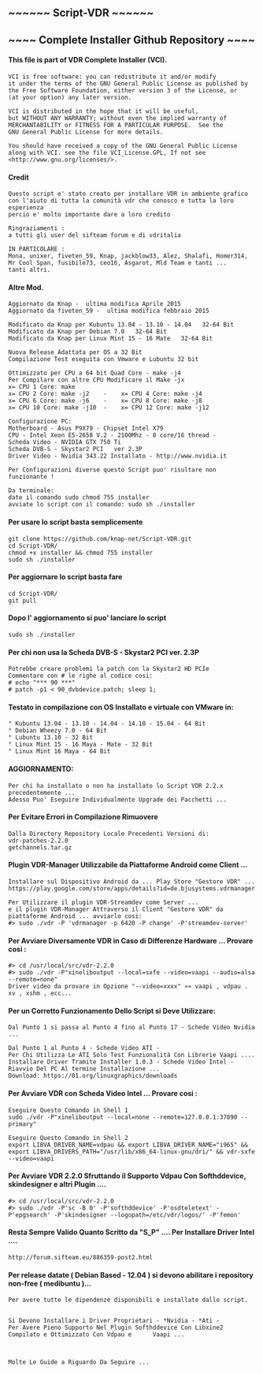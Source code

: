 ## ~~~~~~ Script-VDR ~~~~~~ 
## ~~~~ Complete Installer Github Repository ~~~~

####    This file is part of VDR Complete Installer (VCI).                   
           
           
                                                                        
    VCI is free software: you can redistribute it and/or modify          
    it under the terms of the GNU General Public License as published by 
    the Free Software Foundation, either version 3 of the License, or    
    (at your option) any later version.                                  
                                                                        
    VCI is distributed in the hope that it will be useful,               
    but WITHOUT ANY WARRANTY; without even the implied warranty of       
    MERCHANTABILITY or FITNESS FOR A PARTICULAR PURPOSE.  See the        
    GNU General Public License for more details.                         
                                                                        
    You should have received a copy of the GNU General Public License    
    along with VCI. see the file VCI_License.GPL, If not see             
    <http://www.gnu.org/licenses/>.                                  
                                    



    
####    Credit                                                                                
    Questo script e' stato creato per installare VDR in ambiente grafico        
    con l'aiuto di tutta la comunità vdr che conosco e tutta la loro esperienza   
    percio e' molto importante dare a loro credito          

    Ringraziamenti :                             
    a tutti gli user del sifteam forum e di vdritalia

    IN PARTICOLARE :                                
    Mona, unixer, fiveten_59, Knap, jackblow33, Alez, Shalafi, Homer314, 
    Mr Cool Span, fusibile73, ceo16, Asgarot, Mld Team e tanti ... 
    tanti altri.                              
                                                                              



####    Altre Mod.

    Aggiornato da Knap -  ultima modifica Aprile 2015                              
    Aggiornato da fiveten_59 -  ultima modifica febbraio 2015
    
    Modificato da Knap per Kubuntu 13.04 - 13.10 - 14.04   32-64 Bit      
    Modificato da Knap per Debian 7.0   32-64 Bit                                         
    Modificato da Knap per Linux Mint 15 - 16 Mate   32-64 Bit                            
                                                                                      
    Nuova Release Adattata per OS a 32 Bit                                                
    Compilazione Test eseguita con Vmware e Lubuntu 32 bit                                                            
                                                                                      
    Ottimizzato per CPU a 64 bit Quad Core - make -j4                                     
    Per Compilare con altre CPU Modificare il Make -jx 
    x= CPU 1 Core: make                                                                                                                          
    x= CPU 2 Core: make -j2    -    x= CPU 4 Core: make -j4                               
    x= CPU 6 Core: make -j6    -    x= CPU 8 Core: make -j8                               
    x= CPU 10 Core: make -j10  -    x= CPU 12 Core: make -j12 
    
    Configurazione PC:                                                                    
    Motherboard - Asus P9X79 - Chipset Intel X79                                          
    CPU - Intel Xeon E5-2658 V.2 - 2100Mhz - 8 core/16 thread -                           
    Scheda Video - NVIDIA GTX 750 Ti                                                      
    Scheda DVB-S - Skystar2 PCI   ver 2.3P                                                                                                                                     
    Driver Video - Nvidia 343.22 Installato - http://www.nvidia.it                      
                                                                                      
    Per Configurazioni diverse questo Script puo' risultare non funzionante !             
                                                                                      
    Da terminale:                                                                         
    date il comando sudo chmod 755 installer                                
    avviate lo script con il comando: sudo sh ./installer
    


  
    
####    Per usare lo script basta semplicemente
    git clone https://github.com/knap-net/Script-VDR.git
    cd Script-VDR/
    chmod +x installer && chmod 755 installer
    sudo sh ./installer
####    Per aggiornare lo script basta fare
    cd Script-VDR/
    git pull
####    Dopo l' aggiornamento si puo' lanciare lo script
    sudo sh ./installer
    
    
    
    
####    Per chi non usa la Scheda DVB-S - Skystar2 PCI ver. 2.3P
    Potrebbe creare problemi la patch con la Skystar2 HD PCIe
    Commentare con # le righe al codice cosi:
    # echo "*** 90 ***"
    # patch -p1 < 90_dvbdevice.patch; sleep 1;




####    Testato in compilazione con OS Installato e virtuale con VMware in:
    ° Kubuntu 13.04 - 13.10 - 14.04 - 14.10 - 15.04 - 64 Bit
    ° Debian Wheezy 7.0 - 64 Bit
    ° Lubuntu 13.10 - 32 Bit
    ° Linux Mint 15 - 16 Maya - Mate - 32 Bit
    ° Linux Mint 16 Maya - 64 Bit





####    AGGIORNAMENTO:
    Per chi ha installato o non ha installato lo Script VDR 2.2.x precedentemente ...
    Adesso Puo' Eseguire Individualmente Upgrade dei Pacchetti ...






####    Per Evitare Errori in Compilazione Rimuovere
    Dalla Directory Repository Locale Precedenti Versioni di:
    vdr-patches-2.2.0
    getchannels.tar.gz





####    Plugin VDR-Manager Utilizzabile da Piattaforme Android come Client ...
    Installare sul Dispositivo Android da ... Play Store "Gestore VDR" ...
    https://play.google.com/store/apps/details?id=de.bjusystems.vdrmanager

    Per Utilizzare il plugin VDR-Streamdev come Server ...
    e il plugin VDR-Manager Attraverso il Client "Gestore VDR" da piattaforme Android ... avviarlo cosi:
    #> sudo ./vdr -P 'vdrmanager -p 6420 -P change' -P'streamdev-server'




####    Per Avviare Diversamente VDR in Caso di Differenze Hardware ... Provare cosi :
    #> cd /usr/local/src/vdr-2.2.0
    #> sudo ./vdr -P"xineliboutput --local=sxfe --video=vaapi --audio=alsa --remote=none"
    Driver video da provare in Opzione "--video=xxxx" »» vaapi , vdpau . xv , xshm , ecc...






####    Per un Corretto Funzionamento Dello Script si Deve Utilizzare:
    Dal Punto 1 si passa al Punto 4 fino al Punto 17 - Schede Video Nvidia ...

    Dal Punto 1 al Punto 4 - Schede Video ATI -
    Per Chi Utilizza Le ATI Solo Test Funzionalità Con Librerie Vaapi ....
    Installare Driver Tramite Installer 1.0.3 - Schede Video Intel - Riavvio Del PC Al termine Installazione ...
    Download: https://01.org/linuxgraphics/downloads







####    Per Avviare VDR con Scheda Video Intel ... Provare cosi :
    Eseguire Questo Comando in Shell 1
    sudo ./vdr -P"xineliboutput --local=none --remote=127.0.0.1:37890 --primary"

    Eseguire Questo Comando in Shell 2
    export LIBVA_DRIVER_NAME=vdpau && export LIBVA_DRIVER_NAME="i965" && export LIBVA_DRIVERS_PATH="/usr/lib/x86_64-linux-gnu/dri/" && vdr-sxfe --video=vaapi





####    Per Avviare VDR 2.2.0 Sfruttando il Supporto Vdpau Con Softhddevice, skindesigner e altri Plugin ....
    #> cd /usr/local/src/vdr-2.2.0
    #> sudo ./vdr -P'sc -B 0' -P'softhddevice' -P'osdteletext' -P'epgsearch' -P'skindesigner --logopath=/etc/vdr/logos/' -P'femon'





####    Resta Sempre Valido Quanto Scritto da "S_P" .... Per Installare Driver Intel ....
    http://forum.sifteam.eu/886359-post2.html



####    Per release datate ( Debian Based - 12.04 ) si devono abilitare i repository non-free ( medibuntu )...
    Per avere tutte le dipendenze disponibili e installate dallo script.


    Si Devono Installare i Driver Proprietari - *Nvidia - *Ati -
    Per Avere Pieno Supporto Nel Plugin Softhddevice Con Libxine2 Compilato e Ottimizzato Con Vdpau e      Vaapi ...



    Molte Le Guide a Riguardo Da Seguire ...
    
